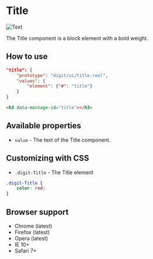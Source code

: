 # Title

![Text](screenshot.png)

The Title component is a block element with a bold weight.

## How to use

```json
"title": {
    "prototype": "digit/ui/title.reel",
    "values": {
        "element": {"#": "title"}
    }
}
```

```html
<h3 data-montage-id="title"></h3>
```



## Available properties

* `value` - The text of the Title component.



## Customizing with CSS

* `.digit-Title` - The Title element

```css
.digit-Title {
    color: red;
}
```



## Browser support

* Chrome (latest)
* Firefox (latest)
* Opera (latest)
* IE 10+
* Safari 7+
